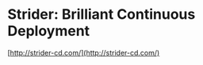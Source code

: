 <!--
id: 34640982753
link: http://tumblr.atmos.org/post/34640982753/strider-brilliant-continuous-deployment
slug: strider-brilliant-continuous-deployment
date: Tue Oct 30 2012 09:39:55 GMT-0700 (PDT)
publish: 2012-10-030
tags: 
title: Strider: Brilliant Continuous Deployment
-->


Strider: Brilliant Continuous Deployment
========================================

[http://strider-cd.com/](http://strider-cd.com/)

